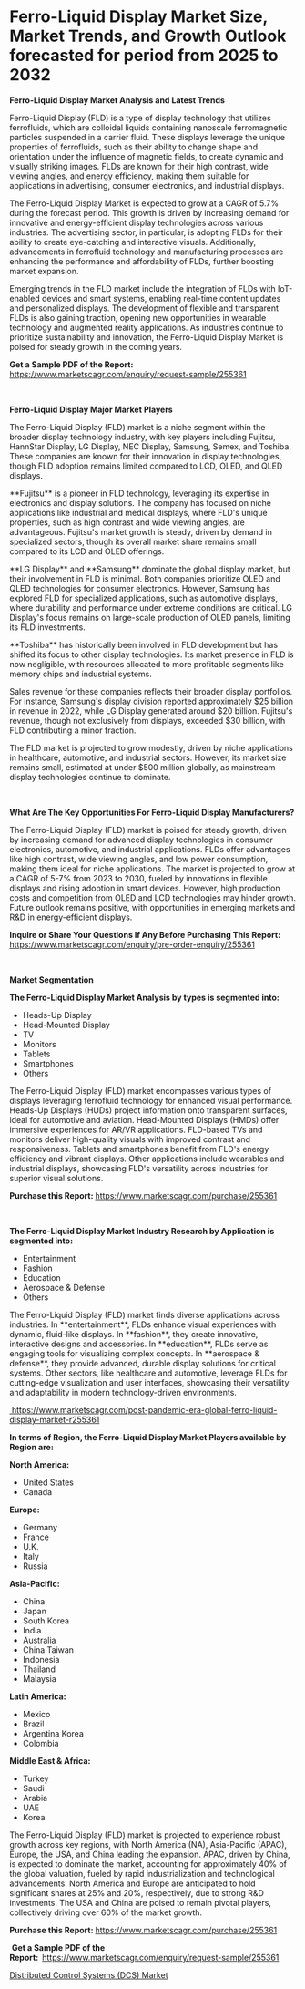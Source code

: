 <p><h1>Ferro-Liquid Display Market Size, Market Trends, and Growth Outlook forecasted for period from 2025 to 2032</h1></p><p><strong>Ferro-Liquid Display Market Analysis and Latest Trends</strong></p>
<p><p>Ferro-Liquid Display (FLD) is a type of display technology that utilizes ferrofluids, which are colloidal liquids containing nanoscale ferromagnetic particles suspended in a carrier fluid. These displays leverage the unique properties of ferrofluids, such as their ability to change shape and orientation under the influence of magnetic fields, to create dynamic and visually striking images. FLDs are known for their high contrast, wide viewing angles, and energy efficiency, making them suitable for applications in advertising, consumer electronics, and industrial displays.</p><p>The Ferro-Liquid Display Market is expected to grow at a CAGR of 5.7% during the forecast period. This growth is driven by increasing demand for innovative and energy-efficient display technologies across various industries. The advertising sector, in particular, is adopting FLDs for their ability to create eye-catching and interactive visuals. Additionally, advancements in ferrofluid technology and manufacturing processes are enhancing the performance and affordability of FLDs, further boosting market expansion.</p><p>Emerging trends in the FLD market include the integration of FLDs with IoT-enabled devices and smart systems, enabling real-time content updates and personalized displays. The development of flexible and transparent FLDs is also gaining traction, opening new opportunities in wearable technology and augmented reality applications. As industries continue to prioritize sustainability and innovation, the Ferro-Liquid Display Market is poised for steady growth in the coming years.</p></p>
<p><strong>Get a Sample PDF of the Report:&nbsp;</strong> <a href="https://www.marketscagr.com/enquiry/request-sample/255361?utm_campaign=1911&utm_medium=2&utm_source=Github&utm_content=ia&utm_term=21012025&utm_id=ferro-liquid-display">https://www.marketscagr.com/enquiry/request-sample/255361</a></p>
<p>&nbsp;</p>
<p><strong>Ferro-Liquid Display Major Market Players</strong></p>
<p><p>The Ferro-Liquid Display (FLD) market is a niche segment within the broader display technology industry, with key players including Fujitsu, HannStar Display, LG Display, NEC Display, Samsung, Semex, and Toshiba. These companies are known for their innovation in display technologies, though FLD adoption remains limited compared to LCD, OLED, and QLED displays.</p><p>**Fujitsu** is a pioneer in FLD technology, leveraging its expertise in electronics and display solutions. The company has focused on niche applications like industrial and medical displays, where FLD's unique properties, such as high contrast and wide viewing angles, are advantageous. Fujitsu's market growth is steady, driven by demand in specialized sectors, though its overall market share remains small compared to its LCD and OLED offerings.</p><p>**LG Display** and **Samsung** dominate the global display market, but their involvement in FLD is minimal. Both companies prioritize OLED and QLED technologies for consumer electronics. However, Samsung has explored FLD for specialized applications, such as automotive displays, where durability and performance under extreme conditions are critical. LG Display's focus remains on large-scale production of OLED panels, limiting its FLD investments.</p><p>**Toshiba** has historically been involved in FLD development but has shifted its focus to other display technologies. Its market presence in FLD is now negligible, with resources allocated to more profitable segments like memory chips and industrial systems.</p><p>Sales revenue for these companies reflects their broader display portfolios. For instance, Samsung's display division reported approximately $25 billion in revenue in 2022, while LG Display generated around $20 billion. Fujitsu's revenue, though not exclusively from displays, exceeded $30 billion, with FLD contributing a minor fraction.</p><p>The FLD market is projected to grow modestly, driven by niche applications in healthcare, automotive, and industrial sectors. However, its market size remains small, estimated at under $500 million globally, as mainstream display technologies continue to dominate.</p></p>
<p>&nbsp;</p>
<p><strong>What Are The Key Opportunities For Ferro-Liquid Display Manufacturers?</strong></p>
<p><p>The Ferro-Liquid Display (FLD) market is poised for steady growth, driven by increasing demand for advanced display technologies in consumer electronics, automotive, and industrial applications. FLDs offer advantages like high contrast, wide viewing angles, and low power consumption, making them ideal for niche applications. The market is projected to grow at a CAGR of 5-7% from 2023 to 2030, fueled by innovations in flexible displays and rising adoption in smart devices. However, high production costs and competition from OLED and LCD technologies may hinder growth. Future outlook remains positive, with opportunities in emerging markets and R&D in energy-efficient displays.</p></p>
<p><strong>Inquire or Share Your Questions If Any Before Purchasing This Report:</strong> <a href="https://www.marketscagr.com/enquiry/pre-order-enquiry/255361?utm_campaign=1911&utm_medium=2&utm_source=Github&utm_content=ia&utm_term=21012025&utm_id=ferro-liquid-display">https://www.marketscagr.com/enquiry/pre-order-enquiry/255361</a></p>
<p>&nbsp;</p>
<p><strong>Market Segmentation</strong></p>
<p><strong>The Ferro-Liquid Display Market Analysis by types is segmented into:</strong></p>
<p><ul><li>Heads-Up Display</li><li>Head-Mounted Display</li><li>TV</li><li>Monitors</li><li>Tablets</li><li>Smartphones</li><li>Others</li></ul></p>
<p><p>The Ferro-Liquid Display (FLD) market encompasses various types of displays leveraging ferrofluid technology for enhanced visual performance. Heads-Up Displays (HUDs) project information onto transparent surfaces, ideal for automotive and aviation. Head-Mounted Displays (HMDs) offer immersive experiences for AR/VR applications. FLD-based TVs and monitors deliver high-quality visuals with improved contrast and responsiveness. Tablets and smartphones benefit from FLD's energy efficiency and vibrant displays. Other applications include wearables and industrial displays, showcasing FLD's versatility across industries for superior visual solutions.</p></p>
<p><strong>Purchase this Report:&nbsp;</strong><a href="https://www.marketscagr.com/purchase/255361?utm_campaign=1911&utm_medium=2&utm_source=Github&utm_content=ia&utm_term=21012025&utm_id=ferro-liquid-display">https://www.marketscagr.com/purchase/255361</a></p>
<p>&nbsp;</p>
<p><strong>The Ferro-Liquid Display Market Industry Research by Application is segmented into:</strong></p>
<p><ul><li>Entertainment</li><li>Fashion</li><li>Education</li><li>Aerospace & Defense</li><li>Others</li></ul></p>
<p><p>The Ferro-Liquid Display (FLD) market finds diverse applications across industries. In **entertainment**, FLDs enhance visual experiences with dynamic, fluid-like displays. In **fashion**, they create innovative, interactive designs and accessories. In **education**, FLDs serve as engaging tools for visualizing complex concepts. In **aerospace & defense**, they provide advanced, durable display solutions for critical systems. Other sectors, like healthcare and automotive, leverage FLDs for cutting-edge visualization and user interfaces, showcasing their versatility and adaptability in modern technology-driven environments.</p></p>
<p><a href="https://www.marketscagr.com/post-pandemic-era-global-ferro-liquid-display-market-r255361?utm_campaign=1911&utm_medium=2&utm_source=Github&utm_content=ia&utm_term=21012025&utm_id=ferro-liquid-display">&nbsp;https://www.marketscagr.com/post-pandemic-era-global-ferro-liquid-display-market-r255361</a></p>
<p><strong>In terms of Region, the Ferro-Liquid Display Market Players available by Region are:</strong></p>
<p>
    <p> <strong> North America: </strong>
        <ul>
            <li>United States</li>
            <li>Canada</li>
        </ul>
        </p> 
    <p> <strong> Europe: </strong>
        <ul>
            <li>Germany</li>
            <li>France</li>
            <li>U.K.</li>
            <li>Italy</li>
            <li>Russia</li>
        </ul>
        </p> 
    <p> <strong> Asia-Pacific: </strong>
        <ul>
            <li>China</li>
            <li>Japan</li>
            <li>South Korea</li>
            <li>India</li>
            <li>Australia</li>
            <li>China Taiwan</li>
            <li>Indonesia</li>
            <li>Thailand</li>
            <li>Malaysia</li>
        </ul>
        </p> 
    <p> <strong> Latin America: </strong>
        <ul>
            <li>Mexico</li>
            <li>Brazil</li>
            <li>Argentina Korea</li>
            <li>Colombia</li>
        </ul>
        </p> 
    <p> <strong> Middle East & Africa: </strong>
        <ul>
            <li>Turkey</li>
            <li>Saudi</li>
            <li>Arabia</li>
            <li>UAE</li>
            <li>Korea</li>
        </ul>
    </p>
    </p>
<p><p>The Ferro-Liquid Display (FLD) market is projected to experience robust growth across key regions, with North America (NA), Asia-Pacific (APAC), Europe, the USA, and China leading the expansion. APAC, driven by China, is expected to dominate the market, accounting for approximately 40% of the global valuation, fueled by rapid industrialization and technological advancements. North America and Europe are anticipated to hold significant shares at 25% and 20%, respectively, due to strong R&D investments. The USA and China are poised to remain pivotal players, collectively driving over 60% of the market growth.</p></p>
<p><strong>Purchase this Report: </strong><a href="https://www.marketscagr.com/purchase/255361?utm_campaign=1911&utm_medium=2&utm_source=Github&utm_content=ia&utm_term=21012025&utm_id=ferro-liquid-display">https://www.marketscagr.com/purchase/255361</a></p>
<p>&nbsp;<strong>Get a Sample PDF of the Report:&nbsp;&nbsp;</strong><a href="https://www.marketscagr.com/enquiry/request-sample/255361?utm_campaign=1911&utm_medium=2&utm_source=Github&utm_content=ia&utm_term=21012025&utm_id=ferro-liquid-display">https://www.marketscagr.com/enquiry/request-sample/255361</a></p>
<p><strong></strong></p>
<p><p><a href="https://github.com/gulaimolin/Market-Research-Report-List-7/blob/main/distributed-control-systems-dcs-market.md?utm_campaign=1911&utm_medium=2&utm_source=Github&utm_content=ia&utm_term=21012025&utm_id=ferro-liquid-display">Distributed Control Systems (DCS) Market</a></p></p>